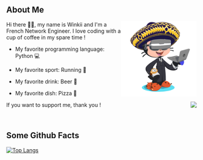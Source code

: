 
## About Me 
<a><img align="right" width="200" height="200" src="https://github.com/Winkii/Winkii/blob/main/img/profile.png"></a>

Hi there 👋👋, my name is Winkii and I'm a French Network Engineer. I love coding with a cup of coffee in my spare time !

- My favorite programming language: Python 💻

- My favorite sport: Running 🏃

- My favorite drink: Beer 🍺

- My favorite dish: Pizza 🍕

If you want to support me, thank you ! 
<a href="https://ko-fi.com/G2G2BJ2E7"><img align="right" src="hhttps://ko-fi.com/img/githubbutton_sm.svg"></a>
<!--[![ko-fi](https://ko-fi.com/img/githubbutton_sm.svg)](https://ko-fi.com/G2G2BJ2E7)-->
<br>

## Some Github Facts 
[![Top Langs](https://github-readme-stats.vercel.app/api/top-langs/?username=winkii&layout=compact&bg_color=0,26A641,1F6FEB&title_color=fff&text_color=fff)](https://github.com/anuraghazra/github-readme-stats)

<!--
**Winkii/Winkii** is a ✨ _special_ ✨ repository because its `README.md` (this file) appears on your GitHub profile.

Here are some ideas to get you started:

- 🔭 I’m currently working on ...
- 🌱 I’m currently learning ...
- 👯 I’m looking to collaborate on ...
- 🤔 I’m looking for help with ...
- 💬 Ask me about ...
- 📫 How to reach me: ...
- 😄 Pronouns: ...
- ⚡ Fun fact: ...
-->
